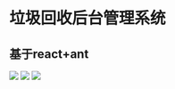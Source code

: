 # 垃圾回收后台管理系统
## 基于react+ant


<img src="https://github.com/YaoMaGit/AntReact/blob/master/antd-demo/src/login/img/login.jpg" />

<img src="https://github.com/YaoMaGit/AntReact/blob/master/antd-demo/src/login/img/1565751121.jpg" />

<img src="https://github.com/YaoMaGit/AntReact/blob/master/antd-demo/src/login/img/1565751133(1).jpg" />

